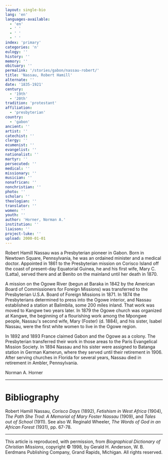 ```yaml
---
layout: single-bio
lang: 'en'
languages-available:
  - 'en'
  - ' '
  - ' '
  - ' '
index: 'primary'
categories: 'n'
eulogy: ''
history: ''
memory: ''
obituary: ''
permalink: '/stories/gabon/nassau-robert/'
title: 'Nassau, Robert Hamill'
alternate: ''
date: '1835-1921'
century:
  - '19th'
  - '20th'
tradition: 'protestant'
affiliation:
  - 'presbyterian'
country:
  - 'gabon'
ancient: ''
artist: ''
catechist: ''
clergy: ''
ecumenist: ''
evangelist: ''
nationalist: ''
martyr: ''
persecuted: ''
medical: ''
missionary: ''
musician: ''
nonafrican: ''
nonchristian: ''
photo: ''
scholar: ''
theologian: ''
translator: ''
women: ''
youth: ''
author: 'Horner, Norman A.'
institution: ''
liaison: ''
project-luke: ''
upload: 2000-01-01
---
```



Robert Hamill Nassau was a Presbyterian pioneer in Gabon. Born in Newtown Square, Pennsylvania, he was an ordained minister and a medical doctor. Appointed in 1861 to the Presbyterian mission on Corisco Island off the coast of present-day Equatorial Guinea, he and his first wife, Mary C. (Latta), served there and at Benito on the mainland until her death in 1870.

A mission on the Ogowe River (begun at Baraka in 1842 by the American Board of Commissioners for Foreign Missions) was transferred to the Presbyterian U.S.A. Board of Foreign Missions in 1871. In 1874 the Presbyterians determined to press into the Ogowe interior, and Nassau established a station at Balimbila, some 200 miles inland. That work was moved to Kangwe two years later. In 1879 the Ogowe church was organized at Kangwe, the beginning of a flourishing work among the Mpongwe people, Nassau's second wife, Mary (Foster) (d. 1884), and his sister, Isabel Nassau, were the first white women to live in the Ogowe region.

In 1892 and 1893 France claimed Gabon and the Ogowe as a colony. The Presbyterian transferred their work in those areas to the Paris Evangelical Mission Society. In 1894 Nassau and his sister were assigned to Batanga station in German Kamerun, where they served until their retirement in 1906. After serving churches in Florida for several years, Nassau died in retirement in Ambler, Pennsylvania.

Norman A. Horner

---

# Bibliography

Robert Hamill Nassau, *Corisco Days* (1892), *Fetishism in West Africa* (1904), *The Path She Trod: A Memorial of Mary Foster Nassau* (1909), and *Tales out of School* (1911). See also W. Reginald Wheeler, *The Words of God in an African Forest* (1931), pp. 67-78.

---

This article is reproduced, with permission, from *Biographical Dictionary of Christian Missions*, copyright © 1998, by Gerald H. Anderson, W. B. Eerdmans Publishing Company, Grand Rapids, Michigan. All rights reserved.